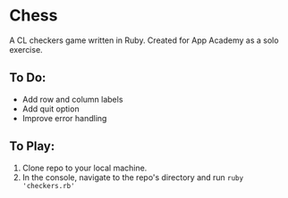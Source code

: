 Chess
=====

A CL checkers game written in Ruby. Created for App Academy as a solo exercise.

To Do:
------

- Add row and column labels
- Add quit option
- Improve error handling

To Play:
--------

1. Clone repo to your local machine.
2. In the console, navigate to the repo's directory and run `ruby 'checkers.rb'`
